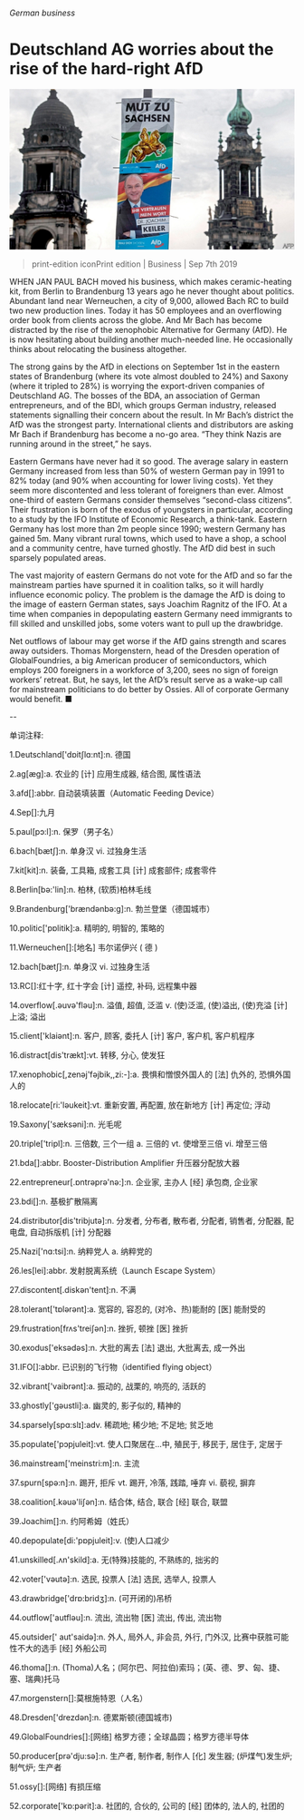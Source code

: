 ###### German business

# Deutschland AG worries about the rise of the hard-right AfD 

![image](images/20190907_wbp501.jpg) 

> print-edition iconPrint edition | Business | Sep 7th 2019 

WHEN JAN PAUL BACH moved his business, which makes ceramic-heating kit, from Berlin to Brandenburg 13 years ago he never thought about politics. Abundant land near Werneuchen, a city of 9,000, allowed Bach RC to build two new production lines. Today it has 50 employees and an overflowing order book from clients across the globe. And Mr Bach has become distracted by the rise of the xenophobic Alternative for Germany (AfD). He is now hesitating about building another much-needed line. He occasionally thinks about relocating the business altogether. 

The strong gains by the AfD in elections on September 1st in the eastern states of Brandenburg (where its vote almost doubled to 24%) and Saxony (where it tripled to 28%) is worrying the export-driven companies of Deutschland AG. The bosses of the BDA, an association of German entrepreneurs, and of the BDI, which groups German industry, released statements signalling their concern about the result. In Mr Bach’s district the AfD was the strongest party. International clients and distributors are asking Mr Bach if Brandenburg has become a no-go area. “They think Nazis are running around in the street,” he says. 

Eastern Germans have never had it so good. The average salary in eastern Germany increased from less than 50% of western German pay in 1991 to 82% today (and 90% when accounting for lower living costs). Yet they seem more discontented and less tolerant of foreigners than ever. Almost one-third of eastern Germans consider themselves “second-class citizens”. Their frustration is born of the exodus of youngsters in particular, according to a study by the IFO Institute of Economic Research, a think-tank. Eastern Germany has lost more than 2m people since 1990; western Germany has gained 5m. Many vibrant rural towns, which used to have a shop, a school and a community centre, have turned ghostly. The AfD did best in such sparsely populated areas. 

The vast majority of eastern Germans do not vote for the AfD and so far the mainstream parties have spurned it in coalition talks, so it will hardly influence economic policy. The problem is the damage the AfD is doing to the image of eastern German states, says Joachim Ragnitz of the IFO. At a time when companies in depopulating eastern Germany need immigrants to fill skilled and unskilled jobs, some voters want to pull up the drawbridge. 

Net outflows of labour may get worse if the AfD gains strength and scares away outsiders. Thomas Morgenstern, head of the Dresden operation of GlobalFoundries, a big American producer of semiconductors, which employs 200 foreigners in a workforce of 3,200, sees no sign of foreign workers’ retreat. But, he says, let the AfD’s result serve as a wake-up call for mainstream politicians to do better by Ossies. All of corporate Germany would benefit. ■ 

-- 

 单词注释:

1.Deutschland['dɒitʃlɑ:nt]:n. 德国 

2.ag[æg]:a. 农业的 [计] 应用生成器, 结合图, 属性语法 

3.afd[]:abbr. 自动装填装置（Automatic Feeding Device） 

4.Sep[]:九月 

5.paul[pɔ:l]:n. 保罗（男子名） 

6.bach[bætʃ]:n. 单身汉 vi. 过独身生活 

7.kit[kit]:n. 装备, 工具箱, 成套工具 [计] 成套部件; 成套零件 

8.Berlin[bә:'lin]:n. 柏林, (软质)柏林毛线 

9.Brandenburg['brændənbə:ɡ]:n. 勃兰登堡（德国城市） 

10.politic['pɒlitik]:a. 精明的, 明智的, 策略的 

11.Werneuchen[]:[地名] 韦尔诺伊兴 ( 德 ) 

12.bach[bætʃ]:n. 单身汉 vi. 过独身生活 

13.RC[]:红十字, 红十字会 [计] 遥控, 补码, 远程集中器 

14.overflow[.әuvә'flәu]:n. 溢值, 超值, 泛滥 v. (使)泛滥, (使)溢出, (使)充溢 [计] 上溢; 溢出 

15.client['klaiәnt]:n. 客户, 顾客, 委托人 [计] 客户, 客户机, 客户机程序 

16.distract[dis'trækt]:vt. 转移, 分心, 使发狂 

17.xenophobic[,zenәj'fәjbik,,zi:-]:a. 畏惧和憎恨外国人的 [法] 仇外的, 恐惧外国人的 

18.relocate[ri:'lәukeit]:vt. 重新安置, 再配置, 放在新地方 [计] 再定位; 浮动 

19.Saxony['sæksәni]:n. 光毛呢 

20.triple['tripl]:n. 三倍数, 三个一组 a. 三倍的 vt. 使增至三倍 vi. 增至三倍 

21.bda[]:abbr. Booster-Distribution Amplifier 升压器分配放大器 

22.entrepreneur[.ɒntrәprә'nә:]:n. 企业家, 主办人 [经] 承包商, 企业家 

23.bdi[]:n. 基极扩散隔离 

24.distributor[dis'tribjutә]:n. 分发者, 分布者, 散布者, 分配者, 销售者, 分配器, 配电盘, 自动拆版机 [计] 分配器 

25.Nazi['nɑ:tsi]:n. 纳粹党人 a. 纳粹党的 

26.les[lei]:abbr. 发射脱离系统（Launch Escape System） 

27.discontent[.diskәn'tent]:n. 不满 

28.tolerant['tɒlәrәnt]:a. 宽容的, 容忍的, (对冷、热)能耐的 [医] 能耐受的 

29.frustration[frʌs'treiʃәn]:n. 挫折, 顿挫 [医] 挫折 

30.exodus['eksәdәs]:n. 大批的离去 [法] 退出, 大批离去, 成一外出 

31.IFO[]:abbr. 已识别的飞行物（identified flying object） 

32.vibrant['vaibrәnt]:a. 振动的, 战栗的, 响亮的, 活跃的 

33.ghostly['gәustli]:a. 幽灵的, 影子似的, 精神的 

34.sparsely[spɑ:slɪ]:adv. 稀疏地; 稀少地; 不足地; 贫乏地 

35.populate['pɔpjuleit]:vt. 使人口聚居在...中, 殖民于, 移民于, 居住于, 定居于 

36.mainstream['meinstri:m]:n. 主流 

37.spurn[spә:n]:n. 踢开, 拒斥 vt. 踢开, 冷落, 践踏, 唾弃 vi. 藐视, 摒弃 

38.coalition[.kәuә'liʃәn]:n. 结合体, 结合, 联合 [经] 联合, 联盟 

39.Joachim[]:n. 约阿希姆（姓氏） 

40.depopulate[di:'pɒpjuleit]:v. (使)人口减少 

41.unskilled[.ʌn'skild]:a. 无(特殊)技能的, 不熟练的, 拙劣的 

42.voter['vәutә]:n. 选民, 投票人 [法] 选民, 选举人, 投票人 

43.drawbridge['drɒ:bridʒ]:n. (可开闭的)吊桥 

44.outflow['autflәu]:n. 流出, 流出物 [医] 流出, 传出, 流出物 

45.outsider[' aut'saidә]:n. 外人, 局外人, 非会员, 外行, 门外汉, 比赛中获胜可能性不大的选手 [经] 外船公司 

46.thoma[]:n. (Thoma)人名；(阿尔巴、阿拉伯)索玛；(英、德、罗、匈、捷、塞、瑞典)托马 

47.morgenstern[]:莫根施特恩（人名） 

48.Dresden['drezdәn]:n. 德累斯顿(德国城市) 

49.GlobalFoundries[]:[网络] 格罗方德；全球晶圆；格罗方德半导体 

50.producer[prә'dju:sә]:n. 生产者, 制作者, 制作人 [化] 发生器; (炉煤气)发生炉; 制气炉; 生产者 

51.ossy[]:[网络] 有损压缩 

52.corporate['kɒ:pәrit]:a. 社团的, 合伙的, 公司的 [经] 团体的, 法人的, 社团的 


